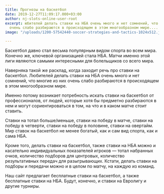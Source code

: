 ```yaml
---
title: Прогнозы на баскетбол
date: 2019-12-27T11:09:17.000+03:00
author: nj-slots-online-user-root
excerpt: юбителей делать ставки на НБА очень много и нет сомнений, что многие из них
  очень слабо разбираются в происходящем в этом многообразном мире....
image: "/uploads/1200-57542440-soccer-strategies-and-tactics-1024x512.jpg"

---
```

Баскетбол давно стал весьма популярным видом спорта во всем мира. Конечно же, ключевой организацией стала НБА. Матчи именно этой лиги являются самыми интересными для болельщиков со всего мира.

Наверняка такой же расклад, когда заходит речь про ставки на баскетбол. Любителей делать ставки на НБА очень много и нет сомнений, что многие из них очень слабо разбираются в происходящем в этом многообразном мире.

Именно потому возникает потребность искать ставки на баскетбол от профессионалов, от людей, которые хотя бы предметно разбираются в нем и могут сориентироваться в том, на что и в каком матче стоит ставить.

Ставки на тотал больше/меньше, ставки на победу в матче, ставки на победу в четверти, ставки на победу в половине, ставки на овертайм. Мир ставок на баскетбол не менее богатый, как и сам вид спорта, как и сама НБА.

Кроме того, делать ставки на баскетбол, также ставки на НБА можно и касательно индивидуальных показателей игроков &#8212; тотал набранных очков, количество подборов для центровых, количество результативных передач для разыгрывающих. Кстати, делать ставки на подборы и передачи можно и в целом по матчу, на каждую из команд.

Наш сайт предлагает бесплатные ставки на баскетбол, а также бесплатные ставки на НБА. Будут, конечно, и ставки на Евролигу и другие турниры.